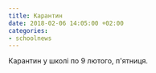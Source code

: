 ```yaml
---
title: Карантин
date: 2018-02-06 14:05:00 +02:00
categories:
- schoolnews
---
```


Карантин у школі по 9 лютого, п'ятниця.